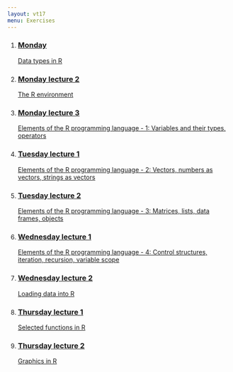 ```yaml
---
layout: vt17
menu: Exercises
---
```


<ol class="exercise" id="topics">
<li>
<a href="exercise/DataTypes">
<h3>Monday</h3>
Data types in R
</a>
</li>

<li>
<a href="lecture/Lecture_2_-_REnvironment.pdf">
<h3>Monday lecture 2</h3>
The R environment
</a>
</li>

<li>
<a href="lecture/Lecture_3_-_Elements1.pdf">
<h3>Monday lecture 3</h3>
Elements of the R programming language - 1:
Variables and their types, operators
</a>
</li>

<li>
<a href="lecture/Lecture_4_-_Elements4.pdf">
<h3>Tuesday lecture 1</h3>
Elements of the R programming language - 2:
Vectors, numbers as vectors, strings as vectors
</a>
</li>

<li>
<a href="lecture/5">
<h3>Tuesday lecture 2</h3>
Elements of the R programming language - 3:
Matrices, lists, data frames, objects
</a>
</li>

<li>
<a href="lecture/5">
<h3>Wednesday lecture 1</h3>
Elements of the R programming language - 4:
Control structures, iteration, recursion, variable scope
</a>
</li>

<li>
<a href="lecture/5">
<h3>Wednesday lecture 2</h3>

Loading data into R
</a>
</li>

<li>
<a href="lecture/5">
<h3>Thursday lecture 1</h3>

Selected functions in R
</a>
</li>

<li>
<a href="lecture/5">
<h3>Thursday lecture 2</h3>

Graphics in R
</a>
</li>

</ol>

